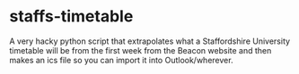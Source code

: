 # staffs-timetable
A very hacky python script that extrapolates what a Staffordshire University timetable will be from the first week from the Beacon website and then makes an ics file so you can import it into Outlook/wherever. 
